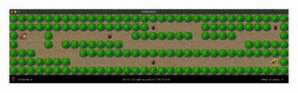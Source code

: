 <img src="https://github.com/melanieyanez/so_long/blob/795955f6ee0cdc27760eab251a5f6870e8fbf5c3/imgs/output.gif" alt="Un exemple de map" width="800"/>